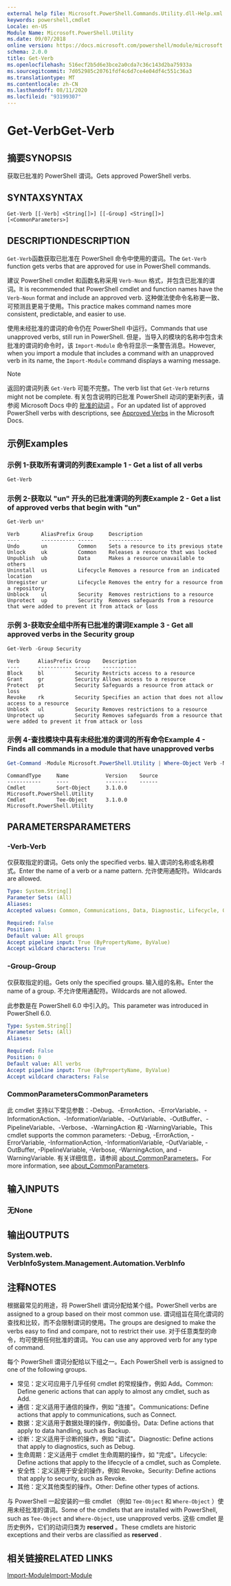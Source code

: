 ```yaml
---
external help file: Microsoft.PowerShell.Commands.Utility.dll-Help.xml
keywords: powershell,cmdlet
Locale: en-US
Module Name: Microsoft.PowerShell.Utility
ms.date: 09/07/2018
online version: https://docs.microsoft.com/powershell/module/microsoft.powershell.utility/get-verb?view=powershell-6&WT.mc_id=ps-gethelp
schema: 2.0.0
title: Get-Verb
ms.openlocfilehash: 516ecf2b5d6e3bce2a0cda7c36c143d2ba75933a
ms.sourcegitcommit: 7d052985c20761fdf4c6d7ce4e04df4c551c36a3
ms.translationtype: MT
ms.contentlocale: zh-CN
ms.lasthandoff: 08/11/2020
ms.locfileid: "93199307"
---
```

# <span data-ttu-id="69a68-103">Get-Verb</span><span class="sxs-lookup"><span data-stu-id="69a68-103">Get-Verb</span></span>

## <span data-ttu-id="69a68-104">摘要</span><span class="sxs-lookup"><span data-stu-id="69a68-104">SYNOPSIS</span></span>
<span data-ttu-id="69a68-105">获取已批准的 PowerShell 谓词。</span><span class="sxs-lookup"><span data-stu-id="69a68-105">Gets approved PowerShell verbs.</span></span>

## <span data-ttu-id="69a68-106">SYNTAX</span><span class="sxs-lookup"><span data-stu-id="69a68-106">SYNTAX</span></span>

```
Get-Verb [[-Verb] <String[]>] [[-Group] <String[]>] [<CommonParameters>]
```

## <span data-ttu-id="69a68-107">DESCRIPTION</span><span class="sxs-lookup"><span data-stu-id="69a68-107">DESCRIPTION</span></span>

<span data-ttu-id="69a68-108">`Get-Verb`函数获取已批准在 PowerShell 命令中使用的谓词。</span><span class="sxs-lookup"><span data-stu-id="69a68-108">The `Get-Verb` function gets verbs that are approved for use in PowerShell commands.</span></span>

<span data-ttu-id="69a68-109">建议 PowerShell cmdlet 和函数名称采用 `Verb-Noun` 格式，并包含已批准的谓词。</span><span class="sxs-lookup"><span data-stu-id="69a68-109">It is recommended that PowerShell cmdlet and function names have the `Verb-Noun` format and include an approved verb.</span></span> <span data-ttu-id="69a68-110">这种做法使命令名称更一致、可预测且更易于使用。</span><span class="sxs-lookup"><span data-stu-id="69a68-110">This practice makes command names more consistent, predictable, and easier to use.</span></span>

<span data-ttu-id="69a68-111">使用未经批准的谓词的命令仍在 PowerShell 中运行。</span><span class="sxs-lookup"><span data-stu-id="69a68-111">Commands that use unapproved verbs, still run in PowerShell.</span></span> <span data-ttu-id="69a68-112">但是，当导入的模块的名称中包含未批准的谓词的命令时，该 `Import-Module` 命令将显示一条警告消息。</span><span class="sxs-lookup"><span data-stu-id="69a68-112">However, when you import a module that includes a command with an unapproved verb in its name, the `Import-Module` command displays a warning message.</span></span>

> [!NOTE]
> <span data-ttu-id="69a68-113">返回的谓词列表 `Get-Verb` 可能不完整。</span><span class="sxs-lookup"><span data-stu-id="69a68-113">The verb list that `Get-Verb` returns might not be complete.</span></span> <span data-ttu-id="69a68-114">有关包含说明的已批准 PowerShell 动词的更新列表，请参阅 Microsoft Docs 中的 [批准的动词](../../docs-conceptual/developer/cmdlet/approved-verbs-for-windows-powershell-commands.md) 。</span><span class="sxs-lookup"><span data-stu-id="69a68-114">For an updated list of approved PowerShell verbs with descriptions, see [Approved Verbs](../../docs-conceptual/developer/cmdlet/approved-verbs-for-windows-powershell-commands.md) in the Microsoft Docs.</span></span>

## <span data-ttu-id="69a68-115">示例</span><span class="sxs-lookup"><span data-stu-id="69a68-115">Examples</span></span>

### <span data-ttu-id="69a68-116">示例 1-获取所有谓词的列表</span><span class="sxs-lookup"><span data-stu-id="69a68-116">Example 1 - Get a list of all verbs</span></span>

```powershell
Get-Verb
```

### <span data-ttu-id="69a68-117">示例 2-获取以 "un" 开头的已批准谓词的列表</span><span class="sxs-lookup"><span data-stu-id="69a68-117">Example 2 - Get a list of approved verbs that begin with "un"</span></span>

```powershell
Get-Verb un*
```

```Output
Verb       AliasPrefix Group     Description
----       ----------- -----     -----------
Undo       un          Common    Sets a resource to its previous state
Unlock     uk          Common    Releases a resource that was locked
Unpublish  ub          Data      Makes a resource unavailable to others
Uninstall  us          Lifecycle Removes a resource from an indicated location
Unregister ur          Lifecycle Removes the entry for a resource from a repository
Unblock    ul          Security  Removes restrictions to a resource
Unprotect  up          Security  Removes safeguards from a resource that were added to prevent it from attack or loss
```

### <span data-ttu-id="69a68-118">示例 3-获取安全组中所有已批准的谓词</span><span class="sxs-lookup"><span data-stu-id="69a68-118">Example 3 - Get all approved verbs in the Security group</span></span>

```powershell
Get-Verb -Group Security
```

```Output
Verb      AliasPrefix Group    Description
----      ----------- -----    -----------
Block     bl          Security Restricts access to a resource
Grant     gr          Security Allows access to a resource
Protect   pt          Security Safeguards a resource from attack or loss
Revoke    rk          Security Specifies an action that does not allow access to a resource
Unblock   ul          Security Removes restrictions to a resource
Unprotect up          Security Removes safeguards from a resource that were added to prevent it from attack or loss
```

### <span data-ttu-id="69a68-119">示例 4-查找模块中具有未经批准的谓词的所有命令</span><span class="sxs-lookup"><span data-stu-id="69a68-119">Example 4 - Finds all commands in a module that have unapproved verbs</span></span>

```powershell
Get-Command -Module Microsoft.PowerShell.Utility | Where-Object Verb -NotIn (Get-Verb).Verb
```

```Output
CommandType     Name            Version    Source
-----------     ----            -------    ------
Cmdlet          Sort-Object     3.1.0.0    Microsoft.PowerShell.Utility
Cmdlet          Tee-Object      3.1.0.0    Microsoft.PowerShell.Utility
```

## <span data-ttu-id="69a68-120">PARAMETERS</span><span class="sxs-lookup"><span data-stu-id="69a68-120">PARAMETERS</span></span>

### <span data-ttu-id="69a68-121">-Verb</span><span class="sxs-lookup"><span data-stu-id="69a68-121">-Verb</span></span>

<span data-ttu-id="69a68-122">仅获取指定的谓词。</span><span class="sxs-lookup"><span data-stu-id="69a68-122">Gets only the specified verbs.</span></span> <span data-ttu-id="69a68-123">输入谓词的名称或名称模式。</span><span class="sxs-lookup"><span data-stu-id="69a68-123">Enter the name of a verb or a name pattern.</span></span> <span data-ttu-id="69a68-124">允许使用通配符。</span><span class="sxs-lookup"><span data-stu-id="69a68-124">Wildcards are allowed.</span></span>

```yaml
Type: System.String[]
Parameter Sets: (All)
Aliases:
Accepted values: Common, Communications, Data, Diagnostic, Lifecycle, Other, Security

Required: False
Position: 1
Default value: All groups
Accept pipeline input: True (ByPropertyName, ByValue)
Accept wildcard characters: True
```

### <span data-ttu-id="69a68-125">-Group</span><span class="sxs-lookup"><span data-stu-id="69a68-125">-Group</span></span>

<span data-ttu-id="69a68-126">仅获取指定的组。</span><span class="sxs-lookup"><span data-stu-id="69a68-126">Gets only the specified groups.</span></span> <span data-ttu-id="69a68-127">输入组的名称。</span><span class="sxs-lookup"><span data-stu-id="69a68-127">Enter the name of a group.</span></span> <span data-ttu-id="69a68-128">不允许使用通配符。</span><span class="sxs-lookup"><span data-stu-id="69a68-128">Wildcards are not allowed.</span></span>

<span data-ttu-id="69a68-129">此参数是在 PowerShell 6.0 中引入的。</span><span class="sxs-lookup"><span data-stu-id="69a68-129">This parameter was introduced in PowerShell 6.0.</span></span>

```yaml
Type: System.String[]
Parameter Sets: (All)
Aliases:

Required: False
Position: 0
Default value: All verbs
Accept pipeline input: True (ByPropertyName, ByValue)
Accept wildcard characters: False
```

### <span data-ttu-id="69a68-130">CommonParameters</span><span class="sxs-lookup"><span data-stu-id="69a68-130">CommonParameters</span></span>

<span data-ttu-id="69a68-131">此 cmdlet 支持以下常见参数：-Debug、-ErrorAction、-ErrorVariable、-InformationAction、-InformationVariable、-OutVariable、-OutBuffer、-PipelineVariable、-Verbose、-WarningAction 和 -WarningVariable。</span><span class="sxs-lookup"><span data-stu-id="69a68-131">This cmdlet supports the common parameters: -Debug, -ErrorAction, -ErrorVariable, -InformationAction, -InformationVariable, -OutVariable, -OutBuffer, -PipelineVariable, -Verbose, -WarningAction, and -WarningVariable.</span></span> <span data-ttu-id="69a68-132">有关详细信息，请参阅 [about_CommonParameters](https://go.microsoft.com/fwlink/?LinkID=113216)。</span><span class="sxs-lookup"><span data-stu-id="69a68-132">For more information, see [about_CommonParameters](https://go.microsoft.com/fwlink/?LinkID=113216).</span></span>

## <span data-ttu-id="69a68-133">输入</span><span class="sxs-lookup"><span data-stu-id="69a68-133">INPUTS</span></span>

### <span data-ttu-id="69a68-134">无</span><span class="sxs-lookup"><span data-stu-id="69a68-134">None</span></span>

## <span data-ttu-id="69a68-135">输出</span><span class="sxs-lookup"><span data-stu-id="69a68-135">OUTPUTS</span></span>

### <span data-ttu-id="69a68-136">System.web. VerbInfo</span><span class="sxs-lookup"><span data-stu-id="69a68-136">System.Management.Automation.VerbInfo</span></span>

## <span data-ttu-id="69a68-137">注释</span><span class="sxs-lookup"><span data-stu-id="69a68-137">NOTES</span></span>

<span data-ttu-id="69a68-138">根据最常见的用途，将 PowerShell 谓词分配给某个组。</span><span class="sxs-lookup"><span data-stu-id="69a68-138">PowerShell verbs are assigned to a group based on their most common use.</span></span> <span data-ttu-id="69a68-139">谓词组旨在简化谓词的查找和比较，而不会限制谓词的使用。</span><span class="sxs-lookup"><span data-stu-id="69a68-139">The groups are designed to make the verbs easy to find and compare, not to restrict their use.</span></span> <span data-ttu-id="69a68-140">对于任意类型的命令，均可使用任何批准的谓词。</span><span class="sxs-lookup"><span data-stu-id="69a68-140">You can use any approved verb for any type of command.</span></span>

<span data-ttu-id="69a68-141">每个 PowerShell 谓词分配给以下组之一。</span><span class="sxs-lookup"><span data-stu-id="69a68-141">Each PowerShell verb is assigned to one of the following groups.</span></span>

- <span data-ttu-id="69a68-142">常见：定义可应用于几乎任何 cmdlet 的常规操作，例如 Add。</span><span class="sxs-lookup"><span data-stu-id="69a68-142">Common: Define generic actions that can apply to almost any cmdlet, such as Add.</span></span>
- <span data-ttu-id="69a68-143">通信：定义适用于通信的操作，例如 "连接"。</span><span class="sxs-lookup"><span data-stu-id="69a68-143">Communications: Define actions that apply to communications, such as Connect.</span></span>
- <span data-ttu-id="69a68-144">数据：定义适用于数据处理的操作，例如备份。</span><span class="sxs-lookup"><span data-stu-id="69a68-144">Data: Define actions that apply to data handling, such as Backup.</span></span>
- <span data-ttu-id="69a68-145">诊断：定义适用于诊断的操作，例如 "调试"。</span><span class="sxs-lookup"><span data-stu-id="69a68-145">Diagnostic: Define actions that apply to diagnostics, such as Debug.</span></span>
- <span data-ttu-id="69a68-146">生命周期：定义适用于 cmdlet 生命周期的操作，如 "完成"。</span><span class="sxs-lookup"><span data-stu-id="69a68-146">Lifecycle: Define actions that apply to the lifecycle of a cmdlet, such as Complete.</span></span>
- <span data-ttu-id="69a68-147">安全性：定义适用于安全的操作，例如 Revoke。</span><span class="sxs-lookup"><span data-stu-id="69a68-147">Security: Define actions that apply to security, such as Revoke.</span></span>
- <span data-ttu-id="69a68-148">其他：定义其他类型的操作。</span><span class="sxs-lookup"><span data-stu-id="69a68-148">Other: Define other types of actions.</span></span>

<span data-ttu-id="69a68-149">与 PowerShell 一起安装的一些 cmdlet （例如 `Tee-Object` 和 `Where-Object` ）使用未经批准的谓词。</span><span class="sxs-lookup"><span data-stu-id="69a68-149">Some of the cmdlets that are installed with PowerShell, such as `Tee-Object` and `Where-Object`, use unapproved verbs.</span></span> <span data-ttu-id="69a68-150">这些 cmdlet 是历史例外，它们的动词归类为 **reserved** 。</span><span class="sxs-lookup"><span data-stu-id="69a68-150">These cmdlets are historic exceptions and their verbs are classified as **reserved** .</span></span>

## <span data-ttu-id="69a68-151">相关链接</span><span class="sxs-lookup"><span data-stu-id="69a68-151">RELATED LINKS</span></span>

[<span data-ttu-id="69a68-152">Import-Module</span><span class="sxs-lookup"><span data-stu-id="69a68-152">Import-Module</span></span>](../microsoft.powershell.core/import-module.md)
